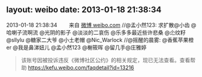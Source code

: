 layout: weibo
date: 2013-01-18 21:38:34
---
<meta name="referrer" content="no-referrer" />

2013-01-18 21:38:34  &nbsp;&nbsp;&nbsp;&nbsp;&nbsp;&nbsp; 来自 <a href="http://weibo.com/" rel="nofollow">微博 weibo.com</a>
//@孟小然123: 求扩散@小齿 @哈喇子流啊流 @光阴的影子 @淡淡的二哀伤 @乐多多最近些许悲桑 @尐纹籽 @sllylu @糖家二大爷 @小土老帽 @Nic_Warlock //@摇醒的晨雾: @香蕉苹果橙er @我是鼻涕妞儿 @孟小然123 @榭筱晖 @留几手@庄雅婷
>  该账号因被投诉违反《微博社区公约》的相关规定，现已无法查看。查看帮助 https://kefu.weibo.com/faqdetail?id=13216
